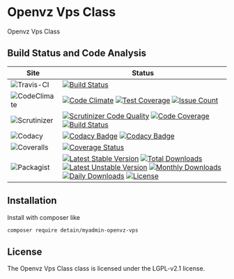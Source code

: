 # Openvz Vps Class

Openvz Vps Class

## Build Status and Code Analysis

Site          | Status
--------------|---------------------------
![Travis-CI](http://i.is.cc/storage/GYd75qN.png "Travis-CI")     | [![Build Status](https://travis-ci.org/detain/myadmin-openvz-vps.svg?branch=master)](https://travis-ci.org/detain/myadmin-openvz-vps)
![CodeClimate](http://i.is.cc/storage/GYlageh.png "CodeClimate")  | [![Code Climate](https://codeclimate.com/github/detain/myadmin-openvz-vps/badges/gpa.svg)](https://codeclimate.com/github/detain/myadmin-openvz-vps) [![Test Coverage](https://codeclimate.com/github/detain/myadmin-openvz-vps/badges/coverage.svg)](https://codeclimate.com/github/detain/myadmin-openvz-vps/coverage) [![Issue Count](https://codeclimate.com/github/detain/myadmin-openvz-vps/badges/issue_count.svg)](https://codeclimate.com/github/detain/myadmin-openvz-vps)
![Scrutinizer](http://i.is.cc/storage/GYeUnux.png "Scrutinizer")   | [![Scrutinizer Code Quality](https://scrutinizer-ci.com/g/myadmin-plugins/openvz-vps/badges/quality-score.png?b=master)](https://scrutinizer-ci.com/g/myadmin-plugins/openvz-vps/?branch=master) [![Code Coverage](https://scrutinizer-ci.com/g/myadmin-plugins/openvz-vps/badges/coverage.png?b=master)](https://scrutinizer-ci.com/g/myadmin-plugins/openvz-vps/?branch=master) [![Build Status](https://scrutinizer-ci.com/g/myadmin-plugins/openvz-vps/badges/build.png?b=master)](https://scrutinizer-ci.com/g/myadmin-plugins/openvz-vps/build-status/master)
![Codacy](http://i.is.cc/storage/GYi66Cx.png "Codacy")        | [![Codacy Badge](https://api.codacy.com/project/badge/Grade/226251fc068f4fd5b4b4ef9a40011d06)](https://www.codacy.com/app/detain/myadmin-openvz-vps) [![Codacy Badge](https://api.codacy.com/project/badge/Coverage/25fa74eb74c947bf969602fcfe87e349)](https://www.codacy.com/app/detain/myadmin-openvz-vps?utm_source=github.com&utm_medium=referral&utm_content=detain/myadmin-openvz-vps&utm_campaign=Badge_Coverage)
![Coveralls](http://i.is.cc/storage/GYjNSim.png "Coveralls")    | [![Coverage Status](https://coveralls.io/repos/github/detain/db_abstraction/badge.svg?branch=master)](https://coveralls.io/github/detain/myadmin-openvz-vps?branch=master)
![Packagist](http://i.is.cc/storage/GYacBEX.png "Packagist")     | [![Latest Stable Version](https://poser.pugx.org/detain/myadmin-openvz-vps/version)](https://packagist.org/packages/detain/myadmin-openvz-vps) [![Total Downloads](https://poser.pugx.org/detain/myadmin-openvz-vps/downloads)](https://packagist.org/packages/detain/myadmin-openvz-vps) [![Latest Unstable Version](https://poser.pugx.org/detain/myadmin-openvz-vps/v/unstable)](//packagist.org/packages/detain/myadmin-openvz-vps) [![Monthly Downloads](https://poser.pugx.org/detain/myadmin-openvz-vps/d/monthly)](https://packagist.org/packages/detain/myadmin-openvz-vps) [![Daily Downloads](https://poser.pugx.org/detain/myadmin-openvz-vps/d/daily)](https://packagist.org/packages/detain/myadmin-openvz-vps) [![License](https://poser.pugx.org/detain/myadmin-openvz-vps/license)](https://packagist.org/packages/detain/myadmin-openvz-vps)


## Installation

Install with composer like

```sh
composer require detain/myadmin-openvz-vps
```

## License

The Openvz Vps Class class is licensed under the LGPL-v2.1 license.

